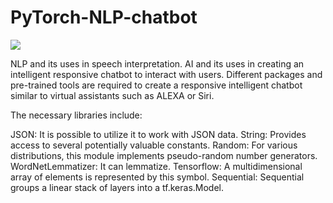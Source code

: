 # PyTorch-NLP-chatbot

[![](https://img.shields.io/badge/project-link-green)](https://github.com/KoroIsCoding/PyTorch-NLP-chatbot)

NLP and its uses in speech interpretation.
AI and its uses in creating an intelligent responsive chatbot to interact with users.
Different packages and pre-trained tools are required to create a responsive intelligent chatbot similar to virtual assistants such as ALEXA or Siri.

The necessary libraries include:

JSON: It is possible to utilize it to work with JSON data.
String: Provides access to several potentially valuable constants.
Random: For various distributions, this module implements pseudo-random number generators.
WordNetLemmatizer: It can lemmatize.
Tensorflow: A multidimensional array of elements is represented by this symbol.
Sequential: Sequential groups a linear stack of layers into a tf.keras.Model.
